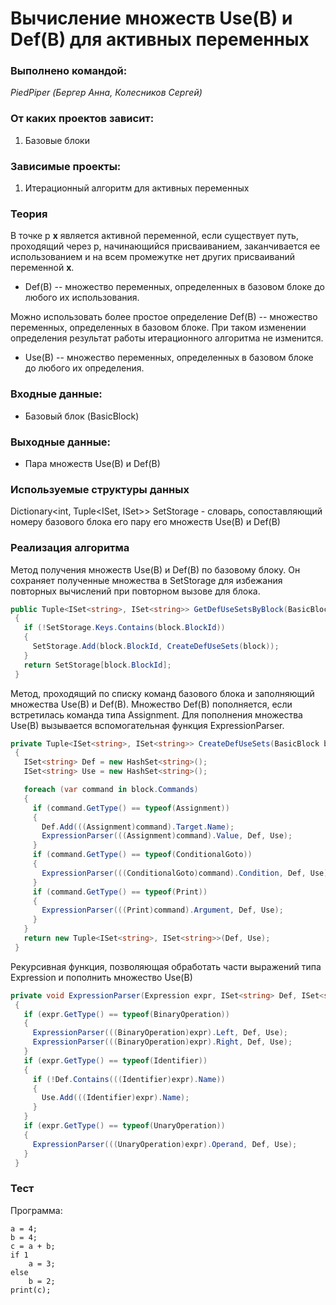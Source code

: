 # Вычисление множеств Use(B) и Def(B) для активных переменных

### Выполнено командой:
*PiedPiper (Бергер Анна, Колесников Сергей)*

### От каких проектов зависит:
1. Базовые блоки

### Зависимые проекты:
1. Итерационный алгоритм для активных переменных

### Теория
В точке p **x** является активной переменной, если существует путь, проходящий через p, начинающийся присваиванием, заканчивается
ее использованием и на всем промежутке нет других присваиваний переменной **x**.
 - Def(B) -- множество переменных, определенных в базовом блоке до любого их использования. 
 
 Можно использовать более простое определение Def(B) -- множество переменных, определенных в базовом блоке. При таком изменении определения
 результат работы итерационного алгоритма не изменится.
 - Use(B) -- множество переменных, определенных в базовом блоке до любого их определения.

### Входные данные:
 - Базовый блок (BasicBlock)

### Выходные данные:
 - Пара множеств Use(B) и Def(B)
 
 ### Используемые структуры данных
Dictionary<int, Tuple<ISet<string>, ISet<string>>> SetStorage - словарь, сопоставляющий номеру базового блока его пару его множеств Use(B) и Def(B)

 ### Реализация алгоритма
 
 Метод получения множеств Use(B) и Def(B) по базовому блоку. 
 Он сохраняет полученные множества в SetStorage для избежания повторных вычислений при повторном вызове для блока.
 ```C#
 public Tuple<ISet<string>, ISet<string>> GetDefUseSetsByBlock(BasicBlock block)
  {
    if (!SetStorage.Keys.Contains(block.BlockId))
    {
      SetStorage.Add(block.BlockId, CreateDefUseSets(block));
    }
    return SetStorage[block.BlockId];
  }
 ```
 Метод, проходящий по списку команд базового блока и заполняющий множества Use(B) и Def(B). 
 Множество Def(B) пополняется, если встретилась команда типа Assignment. 
 Для пополнения множества Use(B) вызывается вспомогательная функция ExpressionParser.
 ``` C#
 private Tuple<ISet<string>, ISet<string>> CreateDefUseSets(BasicBlock block)
  {
    ISet<string> Def = new HashSet<string>();
    ISet<string> Use = new HashSet<string>();

    foreach (var command in block.Commands)
    {
      if (command.GetType() == typeof(Assignment)) 
      {
        Def.Add(((Assignment)command).Target.Name);
        ExpressionParser(((Assignment)command).Value, Def, Use);
      }
      if (command.GetType() == typeof(ConditionalGoto))
      {
        ExpressionParser(((ConditionalGoto)command).Condition, Def, Use);
      }
      if (command.GetType() == typeof(Print))
      {
        ExpressionParser(((Print)command).Argument, Def, Use);
      }
    }
    return new Tuple<ISet<string>, ISet<string>>(Def, Use);
  }
 ```
 
 Рекурсивная функция, позволяющая обработать части выражений типа Expression и пополнить множество Use(B)
 ``` C#
 private void ExpressionParser(Expression expr, ISet<string> Def, ISet<string> Use)
  {
    if (expr.GetType() == typeof(BinaryOperation))
    {
      ExpressionParser(((BinaryOperation)expr).Left, Def, Use);
      ExpressionParser(((BinaryOperation)expr).Right, Def, Use);
    }
    if (expr.GetType() == typeof(Identifier))
    {
      if (!Def.Contains(((Identifier)expr).Name))
      {
        Use.Add(((Identifier)expr).Name);
      }
    }
    if (expr.GetType() == typeof(UnaryOperation))
    {
      ExpressionParser(((UnaryOperation)expr).Operand, Def, Use);
    }
  }
 ```
 ### Тест 
Программа:
```
a = 4;
b = 4;
c = a + b;
if 1
    a = 3;
else
    b = 2;
print(c);
```

